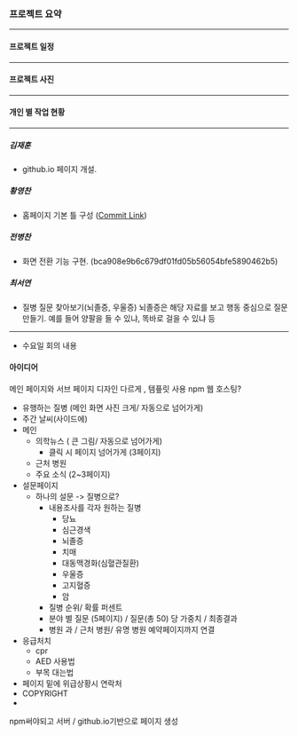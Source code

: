 ### 프로젝트 요약
---



#### 프로젝트 일정
---




#### 프로젝트 사진
---




#### 개인 별 작업 현황
---

##### 김재훈
  - github.io 페이지 개설.

##### 황영찬
  - 홈페이지 기본 틀 구성  ([Commit Link](https://github.com/hO-chan/24_OSS_13/commit/06570442ecf6032039844c4729a8bee6ccca973a))

##### 전병찬
  - 화면 전환 기능 구현. (bca908e9b6c679df01fd05b56054bfe5890462b5)

##### 최서연
  - 질병 질문 찾아보기(뇌졸증, 우울증) 뇌졸증은 해당 자료를 보고 행동 중심으로 질문 만들기. 예를 들어 양팔을 들 수 있냐, 똑바로 걸을 수 있냐 등



---
- 수요일 회의 내용

#### 아이디어
메인 페이지와 서브 페이지 디자인 다르게 , 템픞릿 사용
npm
웹 호스팅?


- 유행하는 질병 (메인 화면 사진 크게/ 자동으로 넘어가게)
- 주간 날씨(사이드에)
- 메인
   - 의학뉴스 ( 큰 그림/ 자동으로 넘어가게)
      - 클릭 시 페이지 넘어가게 (3페이지)
   - 근처 병원
   - 주요 소식 (2~3페이지)
- 설문페이지
   - 하나의 설문 -> 질병으로?
      - 내용조사를 각자 원하는 질병
         - 당뇨
         - 심근경색
         - 뇌졸증
         - 치매
         - 대동맥경화(심혈관질환)
         - 우울증
         - 고지혈증
         - 암
      - 질병 순위/ 확률 퍼센트
      - 분야 별 질문 (5페이지) / 질문(총 50) 당 가중치 / 최종결과
      - 병원 과 / 근처 병원/ 유명 병원 예약페이지까지 연결
- 응급처치
   - cpr
   - AED 사용법
   - 부목 대는법
- 페이지 밑에 위급상황시 연락처
- COPYRIGHT
- 

npm써야되고
서버 /
github.io기반으로 페이지 생성




